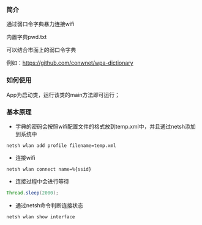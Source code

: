 ### **简介**

通过弱口令字典暴力连接wifi

内置字典pwd.txt

可以结合市面上的弱口令字典

例如：https://github.com/conwnet/wpa-dictionary

### **如何使用**

App为启动类，运行该类的main方法即可运行；



### **基本原理**

- 字典的密码会按照wifi配置文件的格式放到temp.xml中，并且通过netsh添加到系统中

```shell
netsh wlan add profile filename=temp.xml
```

- 连接wifi

```shell
netsh wlan connect name=%{ssid}
```

- 连接过程中会进行等待

```java
Thread.sleep(2000);
```

- 通过netsh命令判断连接状态

```shell
netsh wlan show interface
```